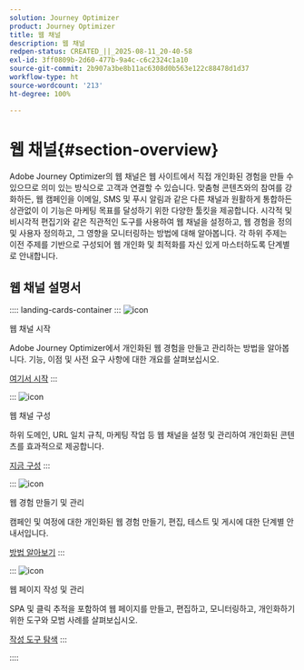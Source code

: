 ```yaml
---
solution: Journey Optimizer
product: Journey Optimizer
title: 웹 채널
description: 웹 채널
redpen-status: CREATED_||_2025-08-11_20-40-58
exl-id: 3ff0809b-2d60-477b-9a4c-c6c2324c1a10
source-git-commit: 2b907a3be8b11ac6308d0b563e122c88478d1d37
workflow-type: ht
source-wordcount: '213'
ht-degree: 100%

---
```


# 웹 채널{#section-overview}

Adobe Journey Optimizer의 웹 채널은 웹 사이트에서 직접 개인화된 경험을 만들 수 있으므로 의미 있는 방식으로 고객과 연결할 수 있습니다. 맞춤형 콘텐츠와의 참여를 강화하든, 웹 캠페인을 이메일, SMS 및 푸시 알림과 같은 다른 채널과 원활하게 통합하든 상관없이 이 기능은 마케팅 목표를 달성하기 위한 다양한 툴킷을 제공합니다. 시각적 및 비시각적 편집기와 같은 직관적인 도구를 사용하여 웹 채널을 설정하고, 웹 경험을 정의 및 사용자 정의하고, 그 영향을 모니터링하는 방법에 대해 알아봅니다. 각 하위 주제는 이전 주제를 기반으로 구성되어 웹 개인화 및 최적화를 자신 있게 마스터하도록 단계별로 안내합니다.

## 웹 채널 설명서

:::: landing-cards-container
:::
![icon](https://cdn.experienceleague.adobe.com/icons/circle-play.svg?lang=ko)

웹 채널 시작

Adobe Journey Optimizer에서 개인화된 웹 경험을 만들고 관리하는 방법을 알아봅니다. 기능, 이점 및 사전 요구 사항에 대한 개요를 살펴보십시오.

[여기서 시작](../using/web/get-started-web.md)
:::

:::
![icon](https://cdn.experienceleague.adobe.com/icons/gear.svg?lang=ko)

웹 채널 구성

하위 도메인, URL 일치 규칙, 마케팅 작업 등 웹 채널을 설정 및 관리하여 개인화된 콘텐츠를 효과적으로 제공합니다.

[지금 구성](configure-web-channel-landing-page.md)
:::

:::
![icon](https://cdn.experienceleague.adobe.com/icons/list-check.svg?lang=ko)

웹 경험 만들기 및 관리

캠페인 및 여정에 대한 개인화된 웹 경험 만들기, 편집, 테스트 및 게시에 대한 단계별 안내서입니다.

[방법 알아보기](../using/web/create-web.md)
:::

:::
![icon](https://cdn.experienceleague.adobe.com/icons/screwdriver-wrench.svg?lang=ko)

웹 페이지 작성 및 관리

SPA 및 클릭 추적을 포함하여 웹 페이지를 만들고, 편집하고, 모니터링하고, 개인화하기 위한 도구와 모범 사례를 살펴보십시오.

[작성 도구 탐색](author-web-pages-landing-page.md)
:::

::::
